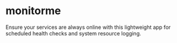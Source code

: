 # monitorme
 Ensure your services are always online with this lightweight app for scheduled health checks and system resource logging.
